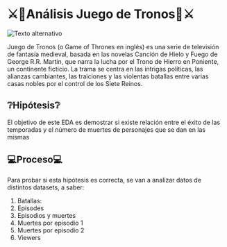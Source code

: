 # ⚔👑**Análisis Juego de Tronos**👑⚔

![Texto alternativo](https://m.media-amazon.com/images/I/519IvvdDEUL._AC_UF894,1000_QL80_.jpg)

Juego de Tronos (o Game of Thrones en inglés) es una serie de televisión de fantasía medieval, basada en las novelas Canción de Hielo y Fuego de George R.R. Martin, que narra la lucha por el Trono de Hierro en Poniente, un continente ficticio. La trama se centra en las intrigas políticas, las alianzas cambiantes, las traiciones y las violentas batallas entre varias casas nobles por el control de los Siete Reinos. 

## ❔Hipótesis❔

El objetivo de este EDA es demostrar si existe relación entre el éxito de las temporadas y el número de muertes de personajes que se dan en las mismas

## 💻Proceso💻

Para probar si esta hipótesis es correcta, se van a analizar datos de distintos datasets, a saber:

  1. Batallas:
  2. Episodes
  3. Episodios y muertes
  4. Muertes por episodio 1
  5. Muertes por episodio 2
  6. Viewers

